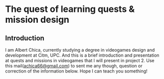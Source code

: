 # The quest of learning quests & mission design

## Introduction

I am Albert Chica, currently studying a degree in videogames design and development at Citm, UPC. And this is a brief introduction and presentation at quests and missions in videogames that I will present in project 2. Use this mail(achica66@gmail.com) to sent me any though, question or correction of the information below. Hope I can teach you something!
